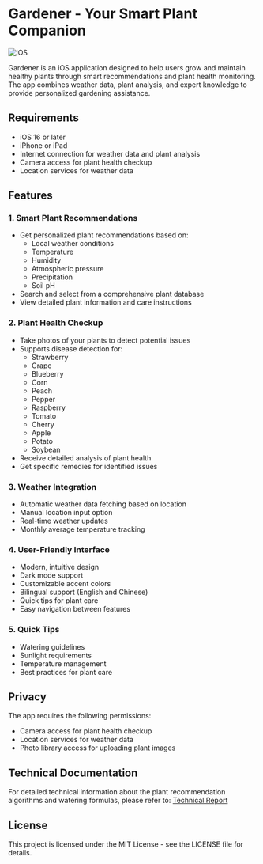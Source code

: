 # Gardener - Your Smart Plant Companion
![iOS](https://github.com/user-attachments/assets/e3144f96-a7af-4af6-9c94-f515d508b0d8)


Gardener is an iOS application designed to help users grow and maintain healthy plants through smart recommendations and plant health monitoring. The app combines weather data, plant analysis, and expert knowledge to provide personalized gardening assistance.

## Requirements

- iOS 16 or later
- iPhone or iPad
- Internet connection for weather data and plant analysis
- Camera access for plant health checkup
- Location services for weather data

## Features

### 1. Smart Plant Recommendations
- Get personalized plant recommendations based on:
  - Local weather conditions
  - Temperature
  - Humidity
  - Atmospheric pressure
  - Precipitation
  - Soil pH
- Search and select from a comprehensive plant database
- View detailed plant information and care instructions

### 2. Plant Health Checkup
- Take photos of your plants to detect potential issues
- Supports disease detection for:
  - Strawberry
  - Grape
  - Blueberry
  - Corn
  - Peach
  - Pepper
  - Raspberry
  - Tomato
  - Cherry
  - Apple
  - Potato
  - Soybean
- Receive detailed analysis of plant health
- Get specific remedies for identified issues

### 3. Weather Integration
- Automatic weather data fetching based on location
- Manual location input option
- Real-time weather updates
- Monthly average temperature tracking

### 4. User-Friendly Interface
- Modern, intuitive design
- Dark mode support
- Customizable accent colors
- Bilingual support (English and Chinese)
- Quick tips for plant care
- Easy navigation between features

### 5. Quick Tips
- Watering guidelines
- Sunlight requirements
- Temperature management
- Best practices for plant care

## Privacy

The app requires the following permissions:
- Camera access for plant health checkup
- Location services for weather data
- Photo library access for uploading plant images


## Technical Documentation

For detailed technical information about the plant recommendation algorithms and watering formulas, please refer to:
[Technical Report](https://github.com/mzz2345gj/PlantTools-Research/blob/main/Detailed%20Breakdown%20of%20Formulas%20for%20Plant%20Recommendation%20and%20Watering.pdf)

## License

This project is licensed under the MIT License - see the LICENSE file for details.
